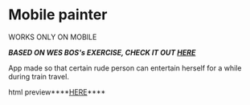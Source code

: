 # Mobile painter

WORKS ONLY ON MOBILE

***BASED ON WES BOS's EXERCISE, CHECK IT OUT [HERE](https://www.youtube.com/watch?v=8ZGAzJ0drl0&t=917s)***

App made so that certain rude person can entertain herself for a while during train travel.

html preview****[HERE](https://htmlpreview.github.io/?https://github.com/Nowikens/mobile-painter/blob/main/painter.html)****
